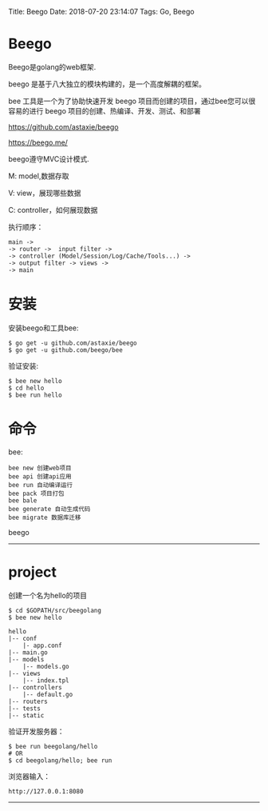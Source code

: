 Title: Beego
Date: 2018-07-20 23:14:07
Tags: Go, Beego



# Beego

Beego是golang的web框架.

beego 是基于八大独立的模块构建的，是一个高度解耦的框架。

bee 工具是一个为了协助快速开发 beego 项目而创建的项目，通过bee您可以很容易的进行 beego 项目的创建、热编译、开发、测试、和部署

<https://github.com/astaxie/beego>

<https://beego.me/>

beego遵守MVC设计模式.

M: model,数据存取

V: view，展现哪些数据

C: controller，如何展现数据

执行顺序：

    main ->
    -> router ->  input filter ->
    -> controller (Model/Session/Log/Cache/Tools...) ->
    -> output filter -> views ->
    -> main

# 安装

安装beego和工具bee:

    $ go get -u github.com/astaxie/beego
    $ go get -u github.com/beego/bee

验证安装:

    $ bee new hello
    $ cd hello
    $ bee run hello

# 命令

bee:

    bee new 创建web项目
    bee api 创建api应用
    bee run 自动编译运行
    bee pack 项目打包
    bee bale
    bee generate 自动生成代码
    bee migrate 数据库迁移

beego

***

# project

创建一个名为hello的项目

    $ cd $GOPATH/src/beegolang
    $ bee new hello

    hello
    |-- conf
        |- app.conf
    |-- main.go
    |-- models
        |-- models.go
    |-- views
        |-- index.tpl
    |-- controllers
        |-- default.go
    |-- routers
    |-- tests
    |-- static

验证开发服务器：

    $ bee run beegolang/hello
    # OR
    $ cd beegolang/hello; bee run

浏览器输入：

    http://127.0.0.1:8080

***
